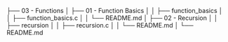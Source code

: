 ├── 03 - Functions
│   ├── 01 - Function Basics
│   │   ├── function_basics
│   │   ├── function_basics.c
│   │   └── README.md
│   ├── 02 - Recursion
│   │   ├── recursion
│   │   ├── recursion.c
│   │   └── README.md
│   └── README.md

